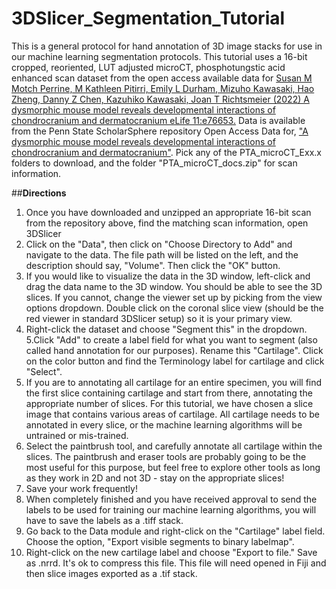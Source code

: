 # 3DSlicer_Segmentation_Tutorial
This is a general protocol for hand annotation of 3D image stacks for use in our machine learning segmentation protocols. This tutorial uses a 16-bit cropped, reoriented, LUT adjusted microCT, phosphotungstic acid enhanced scan dataset from the open access available data for [Susan M Motch Perrine, M Kathleen Pitirri, Emily L Durham, Mizuho Kawasaki, Hao Zheng, Danny Z Chen, Kazuhiko Kawasaki, Joan T Richtsmeier (2022) A dysmorphic mouse model reveals developmental interactions of chondrocranium and dermatocranium eLife 11:e76653.](https://doi.org/10.7554/eLife.76653) Data is available from the Penn State ScholarSphere repository Open Access Data for, ["A dysmorphic mouse model reveals developmental interactions of chondrocranium and dermatocranium"](https://scholarsphere.psu.edu/resources/44387e59-0aa7-40f7-9e2b-af4606f5fbac). Pick any of the PTA_microCT_Exx.x folders to download, and the folder "PTA_microCT_docs.zip" for scan information.

##**Directions**
1. Once you have downloaded and unzipped an appropriate 16-bit scan from the repository above, find the matching scan information, open 3DSlicer
2. Click on the "Data", then click on "Choose Directory to Add" and navigate to the data. The file path will be listed on the left, and the description should say, "Volume". Then click the "OK" button.
3. If you would like to visualize the data in the 3D window, left-click and drag the data name to the 3D window. You should be able to see the 3D slices. If you cannot, change the viewer set up by picking from the view options dropdown. Double click on the coronal slice view (should be the red viewer in standard 3DSlicer setup) so it is your primary view. 
4. Right-click the dataset and choose "Segment this" in the dropdown.
5.Click "Add" to create a label field for what you want to segment (also called hand annotation for our purposes). Rename this "Cartilage". Click on the color button and find the Terminology label for cartilage and click "Select".
6. If you are to annotating all cartilage for an entire specimen, you will find the first slice containing cartilage and start from there, annotating the appropriate number of slices. For this tutorial, we have chosen a slice image that contains various areas of cartilage. All cartilage needs to be annotated in every slice, or the machine learning algorithms will be untrained or mis-trained.
7. Select the paintbrush tool, and carefully annotate all cartilage within the slices. The paintbrush and eraser tools are probably going to be the most useful for this purpose, but feel free to explore other tools as long as they work in 2D and not 3D - stay on the appropriate slices! 
8. Save your work frequently!
9. When completely finished and you have received approval to send the labels to be used for training our machine learning algorithms, you will have to save the labels as a .tiff stack.
10. Go back to the Data module and right-click on the "Cartilage" label field. Choose the option, "Export visible segments to binary labelmap".
11. Right-click on the new cartilage label and choose "Export to file." Save as .nrrd. It's ok to compress this file. This file will need opened in Fiji and then slice images exported as a .tif stack.

